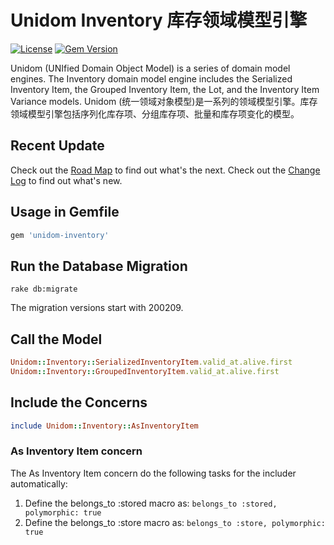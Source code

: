 # Unidom Inventory 库存领域模型引擎

[![License](https://img.shields.io/badge/license-MIT-green.svg)](http://opensource.org/licenses/MIT)
[![Gem Version](https://badge.fury.io/rb/unidom-inventory.svg)](https://badge.fury.io/rb/unidom-inventory)

Unidom (UNIfied Domain Object Model) is a series of domain model engines. The Inventory domain model engine includes the Serialized Inventory Item, the Grouped Inventory Item, the Lot, and the Inventory Item Variance models.
Unidom (统一领域对象模型)是一系列的领域模型引擎。库存领域模型引擎包括序列化库存项、分组库存项、批量和库存项变化的模型。

## Recent Update
Check out the [Road Map](ROADMAP.md) to find out what's the next.
Check out the [Change Log](CHANGELOG.md) to find out what's new.



## Usage in Gemfile

```ruby
gem 'unidom-inventory'
```



## Run the Database Migration

```shell
rake db:migrate
```
The migration versions start with 200209.



## Call the Model
```ruby
Unidom::Inventory::SerializedInventoryItem.valid_at.alive.first
Unidom::Inventory::GroupedInventoryItem.valid_at.alive.first
```



## Include the Concerns
```ruby
include Unidom::Inventory::AsInventoryItem
```

### As Inventory Item concern
The As Inventory Item concern do the following tasks for the includer automatically: 
1. Define the belongs_to :stored macro as: ``belongs_to :stored, polymorphic: true``
2. Define the belongs_to :store macro as: ``belongs_to :store, polymorphic: true``
